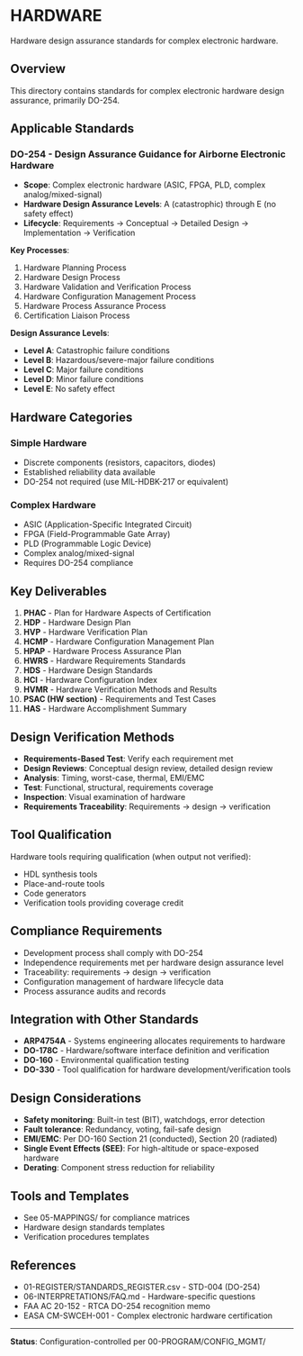 # HARDWARE

Hardware design assurance standards for complex electronic hardware.

## Overview

This directory contains standards for complex electronic hardware design assurance, primarily DO-254.

## Applicable Standards

### DO-254 - Design Assurance Guidance for Airborne Electronic Hardware
- **Scope**: Complex electronic hardware (ASIC, FPGA, PLD, complex analog/mixed-signal)
- **Hardware Design Assurance Levels**: A (catastrophic) through E (no safety effect)
- **Lifecycle**: Requirements → Conceptual → Detailed Design → Implementation → Verification

**Key Processes**:
1. Hardware Planning Process
2. Hardware Design Process
3. Hardware Validation and Verification Process
4. Hardware Configuration Management Process
5. Hardware Process Assurance Process
6. Certification Liaison Process

**Design Assurance Levels**:
- **Level A**: Catastrophic failure conditions
- **Level B**: Hazardous/severe-major failure conditions
- **Level C**: Major failure conditions
- **Level D**: Minor failure conditions
- **Level E**: No safety effect

## Hardware Categories

### Simple Hardware
- Discrete components (resistors, capacitors, diodes)
- Established reliability data available
- DO-254 not required (use MIL-HDBK-217 or equivalent)

### Complex Hardware
- ASIC (Application-Specific Integrated Circuit)
- FPGA (Field-Programmable Gate Array)
- PLD (Programmable Logic Device)
- Complex analog/mixed-signal
- Requires DO-254 compliance

## Key Deliverables

1. **PHAC** - Plan for Hardware Aspects of Certification
2. **HDP** - Hardware Design Plan
3. **HVP** - Hardware Verification Plan
4. **HCMP** - Hardware Configuration Management Plan
5. **HPAP** - Hardware Process Assurance Plan
6. **HWRS** - Hardware Requirements Standards
7. **HDS** - Hardware Design Standards
8. **HCI** - Hardware Configuration Index
9. **HVMR** - Hardware Verification Methods and Results
10. **PSAC (HW section)** - Requirements and Test Cases
11. **HAS** - Hardware Accomplishment Summary

## Design Verification Methods

- **Requirements-Based Test**: Verify each requirement met
- **Design Reviews**: Conceptual design review, detailed design review
- **Analysis**: Timing, worst-case, thermal, EMI/EMC
- **Test**: Functional, structural, requirements coverage
- **Inspection**: Visual examination of hardware
- **Requirements Traceability**: Requirements → design → verification

## Tool Qualification

Hardware tools requiring qualification (when output not verified):
- HDL synthesis tools
- Place-and-route tools
- Code generators
- Verification tools providing coverage credit

## Compliance Requirements

- Development process shall comply with DO-254
- Independence requirements met per hardware design assurance level
- Traceability: requirements → design → verification
- Configuration management of hardware lifecycle data
- Process assurance audits and records

## Integration with Other Standards

- **ARP4754A** - Systems engineering allocates requirements to hardware
- **DO-178C** - Hardware/software interface definition and verification
- **DO-160** - Environmental qualification testing
- **DO-330** - Tool qualification for hardware development/verification tools

## Design Considerations

- **Safety monitoring**: Built-in test (BIT), watchdogs, error detection
- **Fault tolerance**: Redundancy, voting, fail-safe design
- **EMI/EMC**: Per DO-160 Section 21 (conducted), Section 20 (radiated)
- **Single Event Effects (SEE)**: For high-altitude or space-exposed hardware
- **Derating**: Component stress reduction for reliability

## Tools and Templates

- See 05-MAPPINGS/ for compliance matrices
- Hardware design standards templates
- Verification procedures templates

## References

- 01-REGISTER/STANDARDS_REGISTER.csv - STD-004 (DO-254)
- 06-INTERPRETATIONS/FAQ.md - Hardware-specific questions
- FAA AC 20-152 - RTCA DO-254 recognition memo
- EASA CM-SWCEH-001 - Complex electronic hardware certification

---

**Status**: Configuration-controlled per 00-PROGRAM/CONFIG_MGMT/
